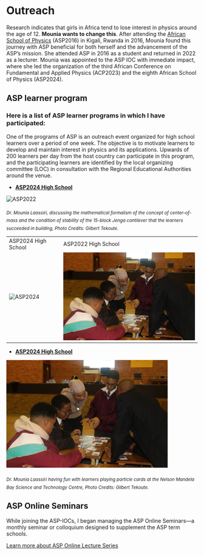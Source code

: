 # Outreach
Research indicates that girls in Africa tend to lose interest in physics around the age of 12. **Mounia wants to change this**. After attending the
[African School of Physics](https://africanschoolofphysics.org) (ASP2016) in Kigali, Rwanda in 2016, Mounia found this journey with ASP beneficial for both herself 
and the advancement of the ASP’s mission. She attended ASP in 2016 as a student and returned in 2022 as a lecturer. 
Mounia was appointed to the ASP IOC with immediate impact, where she led the organization of the third African Conference on Fundamental and Applied Physics (ACP2023)
and the eighth African School of Physics (ASP2024).

## ASP learner program
### Here is a list of ASP learner programs in which I have participated:
One of the programs of ASP is an outreach event organized for high school learners over a period of one week. 
The objective is to motivate learners to develop and maintain interest in physics and its applications. 
Upwards of 200 learners per day from the host country can participate in this program, and the participating 
learners are identified by the local organizing committee (LOC) in consultation with the Regional Educational Authorities around the venue.

- **[ASP2024 High School](https://indico.cern.ch/event/1393743/)** <br /> 

<img style="" width="425" alt="ASP2022" title="ASP2022" src="ASP2024.jpg">

<sub>*Dr. Mounia Laassiri, discussing the mathematical formalism of the concept of center-of-mass and the condition of stability of the 15-block Jenga cantilever that the learners succeeded in building, Photo Credits: Gilbert Tekoute.*</sub>

<table>
  <tr>
    <td>ASP2024 High School</td>
     <td>ASP2022 High School</td>
  </tr>
  <tr>
    <td><img alt="ASP2024" src="ASP2024.jpg" width="425" title="Dr. Mounia Laassiri, discussing the mathematical formalism of the concept of center-of-mass and the condition of stability of the 15-block Jenga cantilever that the learners succeeded in building, Photo Credits: Gilbert Tekoute."></td>
    <td><img alt="ASP2022" src="ASP2022.JPG" width="425" title="Dr. Mounia Laassiri having fun with learners playing particle cards at the Nelson Mandela Bay Science and Technology Centre, Photo Credits: Gilbert Tekoute."></td>    
  </tr>
 </table>

- **[ASP2024 High School](https://africanschoolofphysics.org/asp2022/)** <br /> 

<img style="" width="425" alt="ASP2022" title="ASP2022" src="ASP2022.JPG">

<sub>*Dr. Mounia Laassiri having fun with learners playing particle cards at the Nelson Mandela Bay Science and Technology Centre, Photo Credits: Gilbert Tekoute.*</sub>

## ASP Online Seminars
While joining the ASP-IOCs, I began managing the ASP Online Seminars—a monthly seminar or colloquium designed to supplement the ASP term schools.

[Learn more about ASP Online Lecture Series](https://indico.cern.ch/category/12710/) 





